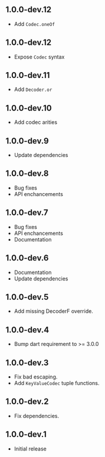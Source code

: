 ## 1.0.0-dev.12

- Add `Codec.oneOf`

## 1.0.0-dev.12

- Expose `Codec` syntax

## 1.0.0-dev.11

- Add `Decoder.or`

## 1.0.0-dev.10

- Add codec arities

## 1.0.0-dev.9

- Update dependencies

## 1.0.0-dev.8

- Bug fixes
- API enchancements

## 1.0.0-dev.7

- Bug fixes
- API enchancements
- Documentation

## 1.0.0-dev.6

- Documentation
- Update dependencies

## 1.0.0-dev.5

- Add missing DecoderF override.

## 1.0.0-dev.4

- Bump dart requirement to >= 3.0.0

## 1.0.0-dev.3

- Fix bad escaping.
- Add `KeyValueCodec` tuple functions.

## 1.0.0-dev.2

- Fix dependencies.

## 1.0.0-dev.1

- Initial release